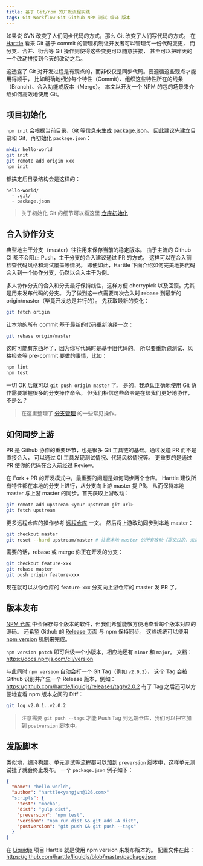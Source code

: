 ```yaml
---
title: 基于 Git/npm 的开发流程实践
tags: Git-Workflow Git Github NPM 测试 编译 版本
---
```


如果说 SVN 改变了人们同步代码的方式，那么 Git 改变了人们写代码的方式。
在 [Harttle](/) 看来 Git 基于 commit 的管理机制让开发者可以管理每一份代码变更，
而分支、合并、衍合等 Git 操作则使得这些变更可以随意拼接，
甚至可以把昨天的一个改动拼接到今天的改动之后。

这透露了 Git 对开发过程是有观点的，而非仅仅是同步代码。要遵循这些观点才能用得顺手，
比如明确地细分每个特性（Commit）、组织这些特性所在的线条（Branch）、合入功能或版本（Merge）。
本文以开发一个 NPM 的包的场景来介绍如何高效地使用 Git。

<!--more-->

## 项目初始化

`npm init` 会根据当前目录、Git 等信息来生成 [package.json][package.json]。
因此建议先建立目录和 Git，再初始化 `package.json`：

```bash
mkdir hello-world
git init
git remote add origin xxx
npm init
```

都搞定后目录结构会是这样的：

```
hello-world/
  - .git/
  - package.json
```

> 关于初始化 Git 的细节可以看这里 [仓库初始化](/2016/08/29/git-workflow-init.html)

## 合入协作分支

典型地主干分支（master）往往用来保存当前的稳定版本。
由于主流的 Github CI 都不会阻止 Push，主干分支的合入建议通过 PR 的方式，
这样可以在合入前检查代码风格和测试覆盖等情况。
即便如此，Harttle 下面介绍如何完美地把代码合入到一个协作分支，仍然以合入主干为例。

多人协作分支的合入和分支最好保持线性，这样方便 cherrypick 以及回滚。尤其是用来发布代码的分支。
为了做到这一点需要每次合入时 rebase 到最新的 origin/master（毕竟开发总是并行的）。
先获取最新的变化：

```bash
git fetch origin
```

让本地的所有 commit 基于最新的代码重新演绎一次：

```bash
git rebase origin/master
```

这时可能有东西坏了，因为你写代码时是基于旧代码的。
所以要重新跑测试、风格检查等 pre-commit 要做的事情，比如：

```bash
npm lint
npm test
```

一切 OK 后就可以 `git push origin master` 了。
是的，我承认正确地使用 Git 协作需要掌握很多的分支操作命令。
但我们相信这些命令是在帮我们更好地协作，不是么？

> 在这里整理了 [分支管理](/2016/09/02/git-workflow-branch.html) 的一些常见操作。

## 如何同步上游

PR 是 Github 协作的重要环节，也是很多 Git 工具链的基础。通过发送 PR 而不是直接合入，
可以通过 CI 工具发现测试情况、代码风格情况等。
更重要的是通过 PR 使你的代码在合入前经过 Review。

在 Fork + PR 的开发模式中，最重要的问题是如何同步两个仓库。
Harttle 建议所有特性都在本地的分支上进行，从分支向上游 master 提 PR。
从而保持本地 master 与上游 master 的同步。首先获取上游改动：

```bash
git remote add upstream <your upstream git url>
git fetch upstream
```

更多远程仓库的操作参考 [远程仓库](/2016/09/05/git-workflow-remote.html) 一文。
然后将上游改动同步到本地 master：

```bash
git checkout master
git reset --hard upstream/master # 注意本地 master 的所有改动（提交过的，未提交过的）将会消失
```

需要的话，rebase 或 merge 你正在开发的分支：

```bash
git checkout feature-xxx
git rebase master
git push origin feature-xxx
```

现在就可以从你仓库的 `feature-xxx` 分支向上游仓库的 master 发 PR 了。

## 版本发布

[NPM 仓库][npm] 中会保存每个版本的软件，但我们希望能够方便地查看每个版本对应的源码。
还希望 Github 的 [Release 页面][release] 与 npm 保持同步。
这些统统可以使用 [npm version][version] 机制来完成。

`npm version patch` 即可升级一个小版本，相应地还有 `minor` 和 `major`。
文档：<https://docs.npmjs.com/cli/version>

与此同时 `npm version` 自动会打一个 Git Tag（例如 `v2.0.2`），
这个 Tag 会被 Github 识别并产生一个 Release 版本，例如：
<https://github.com/harttle/liquidjs/releases/tag/v2.0.2>
有了 Tag 之后还可以方便地查看 npm 版本之间的 Diff：

```bash
git log v2.0.1..v2.0.2
```

> 注意需要 `git push --tags` 才能 Push Tag 到远端仓库，我们可以把它加到 `postversion` 脚本中。

## 发版脚本

类似地，编译构建、单元测试等流程都可以加到 `preversion` 脚本中，这样单元测试挂了就会终止发布。
一个 `package.json` 例子如下：

```json
{
  "name": "hello-world",
  "author": "harttle<yangjvn@126.com>"
  "scripts": {
    "test": "mocha",
    "dist": "gulp dist",
    "preversion": "npm test",
    "version": "npm run dist && git add -A dist",
    "postversion": "git push && git push --tags"
  }
}
```

在 [Liquidjs][liquidjs] 项目 Harttle 就是使用 npm version 来发布版本的。
配置文件在此： <https://github.com/harttle/liquidjs/blob/master/package.json>

[package.json]: https://docs.npmjs.com/files/package.json
[npm]: https://npmjs.com
[release]: https://github.com/harttle/liquidjs/releases
[version]: https://docs.npmjs.com/cli/version
[liquidjs]: https://github.com/harttle/liquidjs
